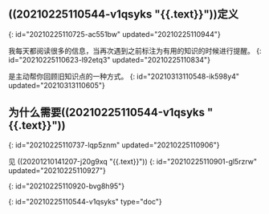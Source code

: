 ## ((20210225110544-v1qsyks "{{.text}}"))定义
{: id="20210225110725-ac551bw" updated="20210225110944"}

我每天都阅读很多的信息，当再次遇到之前标注为有用的知识的时候进行提醒。
{: id="20210225110623-l92etq3" updated="20210225110834"}

是主动帮你回顾旧知识点的一种方式。
{: id="20210313110548-ik598y4" updated="20210313110605"}

## 为什么需要((20210225110544-v1qsyks "{{.text}}"))
{: id="20210225110737-lqp5znm" updated="20210225110906"}

见 ((20201210141207-j20g9xq "{{.text}}"))
{: id="20210225110901-gl5rzrw" updated="20210225110927"}

{: id="20210225110920-bvg8h95"}


{: id="20210225110544-v1qsyks" type="doc"}
